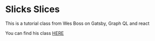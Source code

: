 # Slicks Slices

This is a tutorial class from Wes Boss on Gatsby, Graph QL and react

You can find his class [HERE](https://mastergatsby.com/)